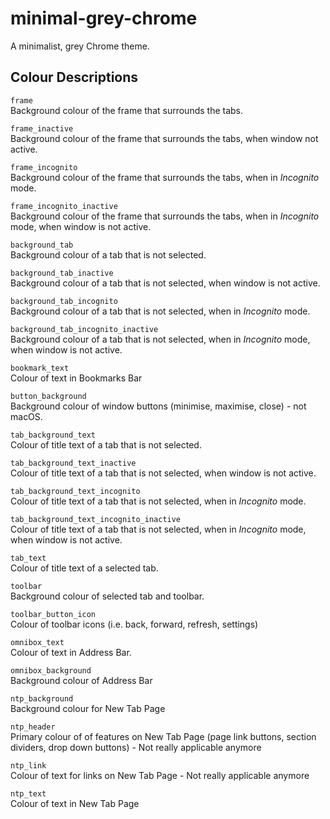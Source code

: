 # minimal-grey-chrome

A minimalist, grey Chrome theme.

## Colour Descriptions

`frame`  
Background colour of the frame that surrounds the tabs.

`frame_inactive`  
Background colour of the frame that surrounds the tabs, when window not active.

`frame_incognito`  
Background colour of the frame that surrounds the tabs, when in _Incognito_ mode.

`frame_incognito_inactive`  
Background colour of the frame that surrounds the tabs, when in _Incognito_ mode, when window is not active.

`background_tab`  
Background colour of a tab that is not selected.

`background_tab_inactive`  
Background colour of a tab that is not selected, when window is not active.

`background_tab_incognito`  
Background colour of a tab that is not selected, when in _Incognito_ mode.

`background_tab_incognito_inactive`  
Background colour of a tab that is not selected, when in _Incognito_ mode, when window is not active.

`bookmark_text`  
Colour of text in Bookmarks Bar

`button_background`  
Background colour of window buttons (minimise, maximise, close) - not macOS.

`tab_background_text`  
Colour of title text of a tab that is not selected.

`tab_background_text_inactive`  
Colour of title text of a tab that is not selected, when window is not active.

`tab_background_text_incognito`  
Colour of title text of a tab that is not selected, when in _Incognito_ mode.

`tab_background_text_incognito_inactive`  
Colour of title text of a tab that is not selected, when in _Incognito_ mode, when window is not active.

`tab_text`  
Colour of title text of a selected tab.

`toolbar`  
Background colour of selected tab and toolbar.

`toolbar_button_icon`  
Colour of toolbar icons (i.e. back, forward, refresh, settings)

`omnibox_text`  
Colour of text in Address Bar.

`omnibox_background`  
Background colour of Address Bar

`ntp_background`  
Background colour for New Tab Page

`ntp_header`  
Primary colour of of features on New Tab Page (page link buttons, section dividers, drop down buttons) - Not really applicable anymore

`ntp_link`  
Colour of text for links on New Tab Page - Not really applicable anymore

`ntp_text`  
Colour of text in New Tab Page

